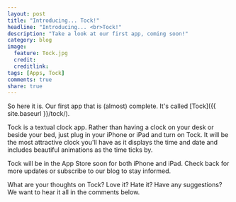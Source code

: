 ```yaml
---
layout: post
title: "Introducing... Tock!"
headline: "Introducing... <br>Tock!"
description: "Take a look at our first app, coming soon!"
category: blog
image:
  feature: Tock.jpg
  credit: 
  creditlink: 
tags: [Apps, Tock]
comments: true
share: true
---
```


So here it is. Our first app that is (almost) complete. It's called [Tock]({{ site.baseurl }}/tock/).

Tock is a textual clock app. Rather than having a clock on your desk or beside your bed, just plug in your iPhone or iPad and turn on Tock. It will be the most attractive clock you'll have as it displays the time and date and includes beautiful animations as the time ticks by.

Tock will be in the App Store soon for both iPhone and iPad. Check back for more updates or subscribe to our blog to stay informed.

What are your thoughts on Tock? Love it? Hate it? Have any suggestions? We want to hear it all in the comments below.
